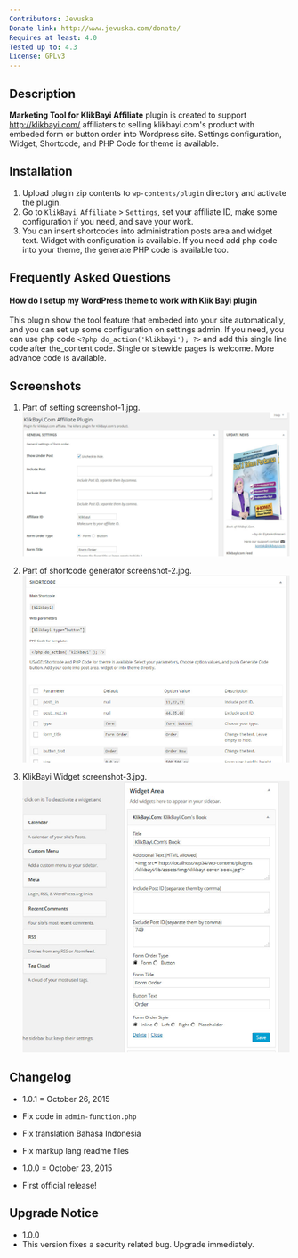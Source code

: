 ```yaml
---
Contributors: Jevuska
Donate link: http://www.jevuska.com/donate/
Requires at least: 4.0
Tested up to: 4.3
License: GPLv3
---
```


## Description
**Marketing Tool for KlikBayi Affiliate** plugin is created to support http://klikbayi.com/ affiliaters to selling klikbayi.com's product with embeded form or button order into Wordpress site. Settings configuration, Widget, Shortcode, and PHP Code for theme is available.

## Installation
1. Upload plugin zip contents to `wp-contents/plugin` directory and activate the plugin.
2. Go to `KlikBayi Affiliate` > `Settings`, set your affiliate ID, make some configuration if you need, and save your work.
3. You can insert shortcodes into administration posts area and widget text. Widget with configuration is available. If you need add php code into your theme, the generate PHP code is available too.

## Frequently Asked Questions
#### How do I setup my WordPress theme to work with Klik Bayi plugin

This plugin show the tool feature that embeded into your site automatically, and you can set up some configuration on settings admin. If you need, you can use php code `<?php do_action('klikbayi'); ?>` and add this single line code after the_content code. Single or sitewide pages is welcome. More advance code is available.

## Screenshots
1. Part of setting screenshot-1.jpg.
![screenshot 1](lib/assets/img/screenshot-1.jpg)

2. Part of shortcode generator screenshot-2.jpg.
![screenshot 2](lib/assets/img/screenshot-2.jpg)

3. KlikBayi Widget screenshot-3.jpg.
![screenshot 3](lib/assets/img/screenshot-3.jpg)

## Changelog
* 1.0.1 = October 26, 2015
 * Fix code in `admin-function.php`
 * Fix translation Bahasa Indonesia
 * Fix markup lang readme files
 
* 1.0.0 = October 23, 2015
 * First official release!

## Upgrade Notice
* 1.0.0
 * This version fixes a security related bug. Upgrade immediately.